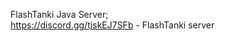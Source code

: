 FlashTanki Java Server;                                                                                                                                                                                                 
https://discord.gg/tjskEJ7SFb - FlashTanki server
